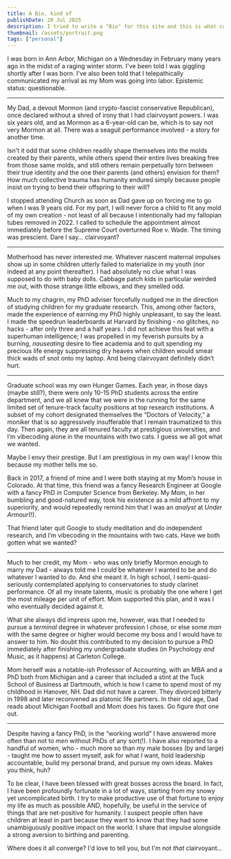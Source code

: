 ```yaml
---
title: A Bio, kind of
publishDate: 20 Jul 2025
description: I tried to write a "Bio" for this site and this is what came out. lmao
thumbnail: /assets/portrait.png
tags: ["personal"]
---
```


I was born in Ann Arbor, Michigan on a Wednesday in February many years ago in the midst of a raging winter storm. I've been told I was giggling shortly after I was born. I've also been told that I telepathically communicated my arrival as my Mom was going into labor. Epistemic status: questionable.

---

My Dad, a devout Mormon (and crypto-fascist conservative Republican), once declared without a shred of irony that I had clairvoyant powers. I was six years old, and as Mormon as a 6-year-old can be, which is to say not very Mormon at all. There was a seagull performance involved - a story for another time.

Isn't it odd that some children readily shape themselves into the molds created by their parents, while others spend their entire lives breaking free from those same molds, and still others remain perpetually torn between their true identity and the one their parents (and others) envision for them? How much collective trauma has humanity endured simply because people insist on trying to bend their offspring to their will?

I stopped attending Church as soon as Dad gave up on forcing me to go when I was 9 years old. For my part, I will never force a child to fit any mold of my own creation \- not least of all because I intentionally had my fallopian tubes removed in 2022. I called to schedule the appointment almost immediately before the Supreme Court overturned Roe v. Wade. The timing was prescient. Dare I say… clairvoyant?

---

Motherhood has never interested me. Whatever nascent maternal impulses show up in some children utterly failed to materialize in my youth (nor indeed at any point thereafter). I had absolutely no clue what I was supposed to do with baby dolls. Cabbage patch kids in particular weirded me out, with those strange little elbows, and they smelled odd.

Much to my chagrin, my PhD adviser forcefully nudged me in the direction of studying children for my graduate research. This, among other factors, made the experience of earning my PhD highly unpleasant, to say the least. I made the speedrun leaderboards at Harvard by finishing \- no glitches, no hacks \- after only three and a half years. I did not achieve this feat with a superhuman intelligence; I was propelled in my feverish pursuits by a burning, _nauseating_ desire to flee academia and to quit spending my precious life energy suppressing dry heaves when children would smear thick wads of snot onto my laptop. And being clairvoyant definitely didn’t hurt.

---

Graduate school was my own Hunger Games. Each year, in those days (maybe still?), there were only 10-15 PhD students across the entire department, and we all knew that we were in the running for the same limited set of tenure-track faculty positions at top research institutions. A subset of my cohort designated themselves the “Doctors of Velocity,” a moniker that is so aggressively insufferable that I remain traumatized to this day. Then again, they are all tenured faculty at prestigious universities, and I’m vibecoding alone in the mountains with two cats. I guess we all got what we wanted.

Maybe I envy their prestige. But I am prestigious in my own way\! I know this because my mother tells me so.

Back in 2017, a friend of mine and I were both staying at my Mom’s house in Colorado. At that time, this friend was a fancy Research Engineer at Google with a fancy PhD in Computer Science from Berkeley. My Mom, in her bumbling and good-natured way, took his existence as a mild affront to *my* superiority, and would repeatedly remind him that I was an *analyst* at *Under Armour*(\!).

That friend later quit Google to study meditation and do independent research, and I’m vibecoding in the mountains with two cats. Have we both gotten what we wanted?

---

Much to her credit, my Mom - who was only briefly Mormon enough to marry my Dad - always told me I could be whatever I wanted to be and do whatever I wanted to do. And she meant it. In high school, I semi-quasi-seriously contemplated applying to conservatories to study clarinet performance. Of all my innate talents, music is probably the one where I get the most mileage per unit of effort. Mom supported this plan, and it was I who eventually decided against it.

What she always did impress upon me, however, was that I needed to pursue a _terminal_ degree in whatever profession I chose, or else some *man* with the same degree or higher would become my boss and I would have to answer to him. No doubt this contributed to my decision to pursue a PhD immediately after finishing my undergraduate studies (in Psychology _and_ Music, as it happens) at Carleton College.

Mom herself was a notable-ish Professor of Accounting, with an MBA and a PhD both from Michigan and a career that included a stint at the Tuck School of Business at Dartmouth, which is how I came to spend most of my childhood in Hanover, NH. Dad did not have a career. They divorced bitterly in 1998 and later reconvened as platonic life partners. In their old age, Dad reads about Michigan Football and Mom does his taxes. Go figure *that* one out.

---

Despite having a fancy PhD, in the “working world” I have answered more often than not to *men* without PhDs of any sort(\!). I have also reported to a handful of women, who \- much more so than my male bosses (by and large) \- taught me how to assert myself, ask for what I want, hold leadership accountable, build my personal brand, and pursue my own ideas. Makes you think, huh?

To be clear, I have been blessed with great bosses across the board. In fact, I have been profoundly fortunate in a lot of ways, starting from my snowy yet uncomplicated birth. I try to make productive use of that fortune to enjoy my life as much as possible AND, hopefully, be useful in the service of things that are net-positive for humanity. I suspect people often have children at least in part because they want to know that they had some unambiguously positive impact on the world. I share that impulse alongside a strong aversion to birthing and parenting.

Where does it all converge? I'd love to tell you, but I'm not _that_ clairvoyant...